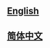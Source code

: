 ## <a href='https://mmselfsup.readthedocs.io/en/dev-1.x/'>English</a>

## <a href='https://mmselfsup.readthedocs.io/zh_CN/dev-1.x/'>简体中文</a>
